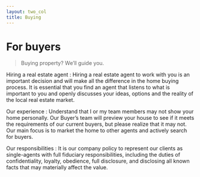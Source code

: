 ```yaml
---
layout: two_col
title: Buying
---
```


# For buyers

> Buying property? We’ll guide you.

Hiring a real estate agent
: Hiring a real estate agent to work with you is an important decision and will make all the difference in the home buying process. It is essential that you find an agent that listens to what is important to you and openly discusses your ideas, options and the reality of the local real estate market.

Our experience
: Understand that I or my team members may not show your home personally. Our Buyer’s team will preview your house to see if it meets the requirements of our current buyers, but please realize that it may not. Our main focus is to market the home to other agents and actively search for buyers.

Our responsibilities
: It is our company policy to represent our clients as single-agents with full fiduciary responsibilities, including the duties of confidentiality, loyalty, obedience, full disclosure, and disclosing all known facts that may materially affect the value.
